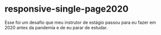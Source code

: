 # responsive-single-page2020
 Esse foi um desafio que meu instrutor de estágio passou para eu fazer em 2020 antes da pandemia e de eu parar de estudar.
